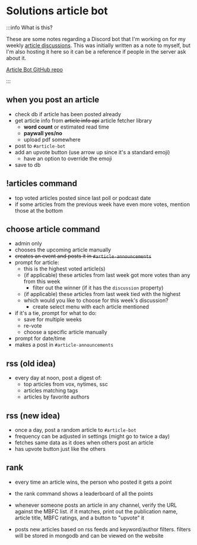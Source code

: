 # Solutions article bot

:::info What is this?

These are some notes regarding a Discord bot that I'm working on for my weekly [article discussions](https://article-disc.vercel.app). This was initially written as a note to myself, but I'm also hosting it here so it can be a reference if people in the server ask about it.

[Article Bot GitHub repo](https://github.com/solutions-podcast/article-bot)

:::

## when you post an article

- check db if article has been posted already
- get article info from ~~article info api~~ article fetcher library
  - **word count** or estimated read time
  - **paywall yes/no**
  - upload pdf somewhere
- post to `#article-bot`
- add an upvote button (use arrow up since it's a standard emoji)
  - have an option to override the emoji
- save to db

## !articles command

- top voted articles posted since last poll or podcast date
- if some articles from the previous week have even more votes, mention those at the bottom

## choose article command

- admin only
- chooses the upcoming article manually
- ~~creates an event and posts it in `#article-announcements`~~
- prompt for article:
  - this is the highest voted article(s)
  - (if applicable) these articles from last week got more votes than any from this week
    - filter out the winner (if it has the `discussion` property)
  - (if applicable) these articles from last week tied with the highest
  - which would you like to choose for this week's discussion?
    - create select menu with each article mentioned
- if it's a tie, prompt for what to do:
  - save for multiple weeks
  - re-vote
  - choose a specific article manually
- prompt for date/time
- makes a post in `#article-announcements`

## rss (old idea)

- every day at noon, post a digest of:
  - top articles from vox, nytimes, ssc
  - articles matching tags
  - articles by favorite authors

## rss (new idea)

- once a day, post a random article to `#article-bot`
- frequency can be adjusted in settings (might go to twice a day)
- fetches same data as it does when others post an article
- has upvote button just like the others

## rank

- every time an article wins, the person who posted it gets a point
- the rank command shows a leaderboard of all the points

- whenever someone posts an article in any channel, verify the URL against the MBFC list. if it matches, print out the publication name, article title, MBFC ratings, and a button to "upvote" it
- posts new articles based on rss feeds and keyword/author filters. filters will be stored in mongodb and can be viewed on the website

